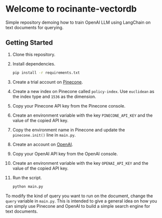 # Welcome to rocinante-vectordb
Simple repository demoing how to train OpenAI LLM using LangChain on text documents for querying.

## Getting Started

1. Clone this repository.
2. Install dependencies.

    ```bash
    pip install -r requirements.txt
    ```

3. Create a trial account on [Pinecone](https://pinecone.io).
4. Create a new index on Pinecone called `policy-index`. Use `euclidean` as the index type and `1536` as the dimension.
5. Copy your Pinecone API key from the Pinecone console. 
6. Create an environment variable with the key `PINECONE_API_KEY` and the value of the copied API key.
7. Copy the environment name in Pinecone and update the `pinecone.init()` line in `main.py`.
8. Create an account on [OpenAI](https://platform.openai.com/).
9. Copy your OpenAI API key from the OpenAI console.
10. Create an environment variable with the key `OPENAI_API_KEY` and the value of the copied API key.
11. Run the script.

    ```bash
    python main.py
    ```

To modify the kind of query you want to run on the document, change the `query` variable in `main.py`. This is intended 
to give a general idea on how you can simply use Pinecone and OpenAI to build a simple search engine for text documents.
